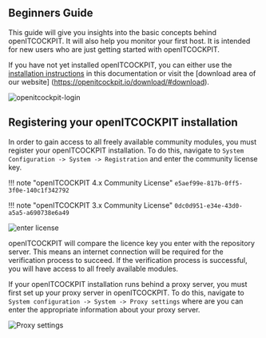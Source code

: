 ## Beginners Guide

This guide will give you insights into the basic concepts behind openITCOCKPIT. It will also help you monitor your first host. It is intended for new users who are just getting started with openITCOCKPIT.

If you have not yet installed openITCOCKPIT, you can either use the [installation instructions](../installation/) in this documentation or visit the [download area of our website] (https://openitcockpit.io/download/#download).

![openitcockpit-login](/images/openitcockpit-login.png)

## Registering your openITCOCKPIT installation

In order to gain access to all freely available community modules, you must register your openITCOCKPIT installation. To do this, navigate to `System Configuration -> System -> Registration` and enter the community license key.

!!! note "openITCOCKPIT 4.x Community License"
    ```
    e5aef99e-817b-0ff5-3f0e-140c1f342792
    ```

!!! note "openITCOCKPIT 3.x Community License"
    ```
    0dc0d951-e34e-43d0-a5a5-a690738e6a49
    ```

![enter license](/images/openITCOCKPIT-enter-license.png)

openITCOCKPIT will compare the licence key you enter with the repository server. This means an internet connection will be required for the verification process to succeed. If the verification process is successful, you will have access to all freely available modules.

If your openITCOCKPIT installation runs behind a proxy server, you must first set up your proxy server in openITCOCKPIT. To do this, navigate to `System configuration -> System -> Proxy settings` where are you can enter the appropriate information about your proxy server.

![Proxy settings](/images/openITCOCKPIT-Proxy-Settings.png)
